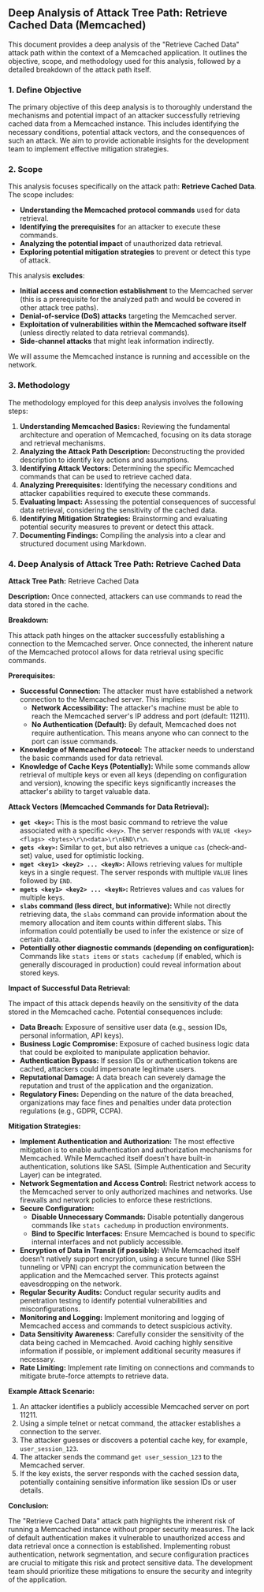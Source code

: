 ## Deep Analysis of Attack Tree Path: Retrieve Cached Data (Memcached)

This document provides a deep analysis of the "Retrieve Cached Data" attack path within the context of a Memcached application. It outlines the objective, scope, and methodology used for this analysis, followed by a detailed breakdown of the attack path itself.

### 1. Define Objective

The primary objective of this deep analysis is to thoroughly understand the mechanisms and potential impact of an attacker successfully retrieving cached data from a Memcached instance. This includes identifying the necessary conditions, potential attack vectors, and the consequences of such an attack. We aim to provide actionable insights for the development team to implement effective mitigation strategies.

### 2. Scope

This analysis focuses specifically on the attack path: **Retrieve Cached Data**. The scope includes:

* **Understanding the Memcached protocol commands** used for data retrieval.
* **Identifying the prerequisites** for an attacker to execute these commands.
* **Analyzing the potential impact** of unauthorized data retrieval.
* **Exploring potential mitigation strategies** to prevent or detect this type of attack.

This analysis **excludes**:

* **Initial access and connection establishment** to the Memcached server (this is a prerequisite for the analyzed path and would be covered in other attack tree paths).
* **Denial-of-service (DoS) attacks** targeting the Memcached server.
* **Exploitation of vulnerabilities within the Memcached software itself** (unless directly related to data retrieval commands).
* **Side-channel attacks** that might leak information indirectly.

We will assume the Memcached instance is running and accessible on the network.

### 3. Methodology

The methodology employed for this deep analysis involves the following steps:

1. **Understanding Memcached Basics:** Reviewing the fundamental architecture and operation of Memcached, focusing on its data storage and retrieval mechanisms.
2. **Analyzing the Attack Path Description:** Deconstructing the provided description to identify key actions and assumptions.
3. **Identifying Attack Vectors:** Determining the specific Memcached commands that can be used to retrieve cached data.
4. **Analyzing Prerequisites:** Identifying the necessary conditions and attacker capabilities required to execute these commands.
5. **Evaluating Impact:** Assessing the potential consequences of successful data retrieval, considering the sensitivity of the cached data.
6. **Identifying Mitigation Strategies:** Brainstorming and evaluating potential security measures to prevent or detect this attack.
7. **Documenting Findings:**  Compiling the analysis into a clear and structured document using Markdown.

### 4. Deep Analysis of Attack Tree Path: Retrieve Cached Data

**Attack Tree Path:** Retrieve Cached Data

**Description:** Once connected, attackers can use commands to read the data stored in the cache.

**Breakdown:**

This attack path hinges on the attacker successfully establishing a connection to the Memcached server. Once connected, the inherent nature of the Memcached protocol allows for data retrieval using specific commands.

**Prerequisites:**

* **Successful Connection:** The attacker must have established a network connection to the Memcached server. This implies:
    * **Network Accessibility:** The attacker's machine must be able to reach the Memcached server's IP address and port (default: 11211).
    * **No Authentication (Default):** By default, Memcached does not require authentication. This means anyone who can connect to the port can issue commands.
* **Knowledge of Memcached Protocol:** The attacker needs to understand the basic commands used for data retrieval.
* **Knowledge of Cache Keys (Potentially):** While some commands allow retrieval of multiple keys or even all keys (depending on configuration and version), knowing the specific keys significantly increases the attacker's ability to target valuable data.

**Attack Vectors (Memcached Commands for Data Retrieval):**

* **`get <key>`:** This is the most basic command to retrieve the value associated with a specific `<key>`. The server responds with `VALUE <key> <flags> <bytes>\r\n<data>\r\nEND\r\n`.
* **`gets <key>`:** Similar to `get`, but also retrieves a unique `cas` (check-and-set) value, used for optimistic locking.
* **`mget <key1> <key2> ... <keyN>`:** Allows retrieving values for multiple keys in a single request. The server responds with multiple `VALUE` lines followed by `END`.
* **`mgets <key1> <key2> ... <keyN>`:**  Retrieves values and `cas` values for multiple keys.
* **`slabs` command (less direct, but informative):** While not directly retrieving data, the `slabs` command can provide information about the memory allocation and item counts within different slabs. This information could potentially be used to infer the existence or size of certain data.
* **Potentially other diagnostic commands (depending on configuration):**  Commands like `stats items` or `stats cachedump` (if enabled, which is generally discouraged in production) could reveal information about stored keys.

**Impact of Successful Data Retrieval:**

The impact of this attack depends heavily on the sensitivity of the data stored in the Memcached cache. Potential consequences include:

* **Data Breach:** Exposure of sensitive user data (e.g., session IDs, personal information, API keys).
* **Business Logic Compromise:**  Exposure of cached business logic data that could be exploited to manipulate application behavior.
* **Authentication Bypass:** If session IDs or authentication tokens are cached, attackers could impersonate legitimate users.
* **Reputational Damage:**  A data breach can severely damage the reputation and trust of the application and the organization.
* **Regulatory Fines:**  Depending on the nature of the data breached, organizations may face fines and penalties under data protection regulations (e.g., GDPR, CCPA).

**Mitigation Strategies:**

* **Implement Authentication and Authorization:**  The most effective mitigation is to enable authentication and authorization mechanisms for Memcached. While Memcached itself doesn't have built-in authentication, solutions like SASL (Simple Authentication and Security Layer) can be integrated.
* **Network Segmentation and Access Control:** Restrict network access to the Memcached server to only authorized machines and networks. Use firewalls and network policies to enforce these restrictions.
* **Secure Configuration:**
    * **Disable Unnecessary Commands:**  Disable potentially dangerous commands like `stats cachedump` in production environments.
    * **Bind to Specific Interfaces:** Ensure Memcached is bound to specific internal interfaces and not publicly accessible.
* **Encryption of Data in Transit (if possible):** While Memcached itself doesn't natively support encryption, using a secure tunnel (like SSH tunneling or VPN) can encrypt the communication between the application and the Memcached server. This protects against eavesdropping on the network.
* **Regular Security Audits:** Conduct regular security audits and penetration testing to identify potential vulnerabilities and misconfigurations.
* **Monitoring and Logging:** Implement monitoring and logging of Memcached access and commands to detect suspicious activity.
* **Data Sensitivity Awareness:**  Carefully consider the sensitivity of the data being cached in Memcached. Avoid caching highly sensitive information if possible, or implement additional security measures if necessary.
* **Rate Limiting:** Implement rate limiting on connections and commands to mitigate brute-force attempts to retrieve data.

**Example Attack Scenario:**

1. An attacker identifies a publicly accessible Memcached server on port 11211.
2. Using a simple telnet or netcat command, the attacker establishes a connection to the server.
3. The attacker guesses or discovers a potential cache key, for example, `user_session_123`.
4. The attacker sends the command `get user_session_123` to the Memcached server.
5. If the key exists, the server responds with the cached session data, potentially containing sensitive information like session IDs or user details.

**Conclusion:**

The "Retrieve Cached Data" attack path highlights the inherent risk of running a Memcached instance without proper security measures. The lack of default authentication makes it vulnerable to unauthorized access and data retrieval once a connection is established. Implementing robust authentication, network segmentation, and secure configuration practices are crucial to mitigate this risk and protect sensitive data. The development team should prioritize these mitigations to ensure the security and integrity of the application.